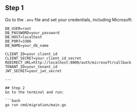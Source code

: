 ## Step 1
Go to the `.env` file and set your credentials, including Microsoft:

```env
DB_USER=root
DB_PASSWORD=your_password
DB_HOST=localhost
DB_PORT=3306
DB_NAME=your_db_name

CLIENT_ID=your_client_id
CLIENT_SECRET=your_client_id_secret
REDIRECT_URL=http://localhost:8000/auth/microsoft/callback
TENANT_ID=your_tenant_id
JWT_SECRET=your_jwt_secret

---

## Step 2
Go to the terminal and run:

```bash
go run cmd/migration/main.go
